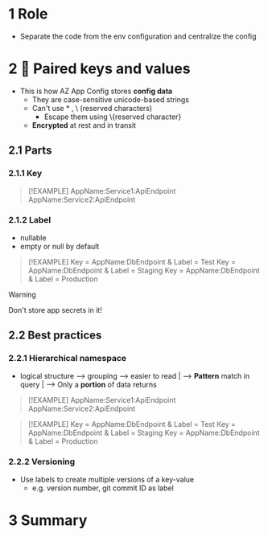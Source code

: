 # 1 Role
- Separate the code from the env configuration and centralize the config

# 2 🔑 Paired keys and values
- This is how AZ App Config stores **config data**
	- They are case-sensitive unicode-based strings
	- Can't use \* , \\ (reserved characters)
		- Escape them using \\{reserved character}
	- **Encrypted** at rest and in transit

## 2.1 Parts
### 2.1.1 Key
> [!EXAMPLE]
> AppName:Service1:ApiEndpoint
> AppName:Service2:ApiEndpoint
>

### 2.1.2 Label
- nullable
- empty or null by default
> [!EXAMPLE]
> Key = AppName:DbEndpoint & Label = Test 
> Key = AppName:DbEndpoint & Label = Staging 
> Key = AppName:DbEndpoint & Label = Production

> [!WARNING]
> Don't store app secrets in it!

## 2.2 Best practices
### 2.2.1 Hierarchical namespace
- logical structure --> grouping --> easier to read
																							| --> **Pattern** match in query 
																							| --> Only a **portion** of data returns 

> [!EXAMPLE]
> AppName:Service1:ApiEndpoint
> AppName:Service2:ApiEndpoint


> [!EXAMPLE]
> Key = AppName:DbEndpoint & Label = Test 
> Key = AppName:DbEndpoint & Label = Staging 
> Key = AppName:DbEndpoint & Label = Production

### 2.2.2 Versioning
- Use labels to create multiple versions of a key-value
	- e.g. version number, git commit  ID as label

# 3 Summary

